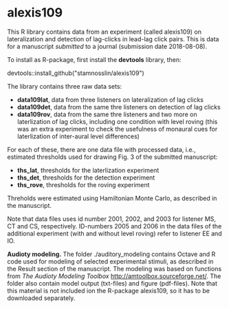 # alexis109
This R library contains data from an experiment (called alexis109) on lateralization and detection of lag-clicks in lead-lag click pairs. This is data for a manuscript *submitted* to a journal (submission date 2018-08-08).  

To install as R-package, first install the **devtools** library, then:  

devtools::install_github("stamnosslin/alexis109")

The library contains three raw data sets:

+ **data109lat**, data from three listeners on lateralization of lag clicks
+ **data109det**, data from the same thre listeners on detection of lag clicks
+ **data109rov**, data from the same thre listeners and two more on laterlization of lag clicks, including one condition with level roving (this was an extra experiment to check the usefulness of monaural cues for laterlization of inter-aural level differences)

For each of these, there are one data file with processed data, i.e., estimated thresholds used for drawing Fig. 3 of the submitted manuscript:

+ **ths_lat**, thresholds for the laterlization experiment
+ **ths_det**, thresholds for the detection experiment
+ **ths_rove**, thresholds for the roving experiment

Threholds were estimated using Hamiltonian Monte Carlo, as described in the manuscript.

Note that data files uses id number 2001, 2002, and 2003 for listener MS, CT and CS, respectively. ID-numbers 2005 and 2006 in the 
data files of the additional experiment (with and without level roving) refer to listener EE and IO. 

**Audioty modeling.** The folder ./auditory_modeling contains Octave and R code used for modeling of selected experimental stimuli, as described in the Result section of the manuscript. The modeling was based on functions from *The Audioty Modeling Toolbox* http://amtoolbox.sourceforge.net/. The folder also contain model output (txt-files) and figure (pdf-files). Note that this material is not included ion the R-package alexis109, so it has to be downloaded separately.
